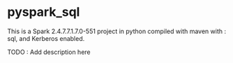 # pyspark_sql

This is a Spark 2.4.7.7.1.7.0-551 project in python compiled with maven with : sql,  and Kerberos enabled.


TODO : Add description here


